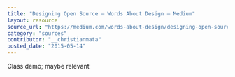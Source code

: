 ```yaml
---
title: "Designing Open Source — Words About Design — Medium"
layout: resource
source_url: "https://medium.com/words-about-design/designing-open-source-e3adc220cfa7"
category: "sources"
contributor: "__christianmata"
posted_date: "2015-05-14"
---
```

Class demo; maybe relevant